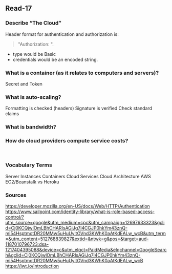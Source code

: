 ## Read-17

### Describe “The Cloud”
Header format for authentication and authorization is:
> "Authorization: <type> <credentials>". 
- type would be Basic
- credentials would be an encoded string.

### What is a container (as it relates to computers and servers)?
Secret and Token

### What is auto-scaling?
Formatting is checked (headers)
Signature is verified
Check standard claims
### What is bandwidth?
  
### How do cloud providers compute service costs?

  
 

### Vocabulary Terms
Server Instances
Containers
Cloud Services
Cloud Architecture
AWS
EC2/Beanstalk vs Heroku


### Sources
https://developer.mozilla.org/en-US/docs/Web/HTTP/Authentication
https://www.sailpoint.com/identity-library/what-is-role-based-access-control/?utm_source=google&utm_medium=cpc&utm_campaign=12697633323&gclid=Cj0KCQjwlOmLBhCHARIsAGiJg7l4CGJP0hkYm43znQ-mi54HsptmotDR20MMw5uHuUyitOVnd3KWhK0aAtKdEALw_wcB&utm_term=&utm_content=512768839827&extid=&ntwk=g&pos=&target=aud-1187010796723:dsa-1217404395088&device=c&utm_elqct=PaidMedia&elqchannel=GoogleSearch&gclid=Cj0KCQjwlOmLBhCHARIsAGiJg7l4CGJP0hkYm43znQ-mi54HsptmotDR20MMw5uHuUyitOVnd3KWhK0aAtKdEALw_wcB
  https://jwt.io/introduction
